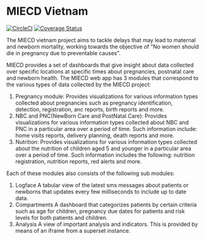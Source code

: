 # MIECD Vietnam

[![CircleCI](https://circleci.com/gh/OpenSRP/miecd.svg?style=svg)](https://circleci.com/gh/OpenSRP/miecd)
[![Coverage Status](https://coveralls.io/repos/github/OpenSRP/miecd/badge.svg?branch=main)](https://coveralls.io/github/OpenSRP/miecd?branch=main)

The MIECD vietnam project aims to tackle delays that may lead to maternal and newborn mortality, working towards the objective of "No women should die in pregnancy due to preventable causes".

MIECD provides a set of dashboards that give insight about data collected over specific locations at specific times about pregnancies, postnatal care and newborn health. The MIECD web app has 3 modules that correspond to the various types of data collected by the MIECD project:

1. Pregnancy module: Provides visualizations for various information types collected about pregnancies such as pregnancy identification, detection, registration, anc reports, birth reports and more.
2. NBC and PNC(NewBorn Care and PostNatal Care): Provides visualizations for various information types collected about NBC and PNC in a particular area over a period of time. Such information include: home visits reports, delivery planning, death reports and more.
3. Nutrition: Provides visualizations for various information types collected about the nutrition of children aged 5 and younger in a particular area over a period of time. Such information includes the following: nutrition registration, nutrition reports, red alerts and more.

Each of these modules also consists of the following sub modules:

1. Logface A tabular view of the latest sms messages about patients or newborns that updates every few milliseconds to include up to date data.
2. Compartments A dashboard that categorizes patients by certain criteria such as age for children, pregnancy due dates for patients and risk levels for both patients and children.
3. Analysis A view of important analysis and indicators. This is provided by means of an iframe from a superset instance.
